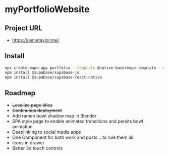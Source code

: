 # myPortfolioWebsite

## Project URL
 - https://jamietaylor.me/

## Install
```sh
npx create-expo-app portfolio --template @native-base/expo-template --npm
npm install @supabase/supabase-js
npm install @supabase/supabase-react-native
```

## Roadmap
 - ~~Localize page titles~~
 - ~~Continuous deployment~~
 - Add ramen bowl shadow map in Blender
 - SPA style page to enable animated transitions and persits bowl animation
 - Deeplinking to social media apps
 - One Component for both work and posts ...to rule them all.
 - Icons in drawer
 - Better 3d touch controls
